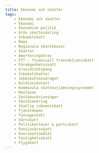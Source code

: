 ```yaml
---
title: Ekonomi och skatter
tags:
    - Ekonomi och skatter
    - Ekonomi
    - Ekonomisk politik
    - Grön skatteväxling
    - Inkomstskatt
    - Moms
    - Regionala skattebaser
    - Skatter
    - Amorteringskrav
    - FTT – finansiell transaktionsskatt
    - Förmögenhetsskatt
    - Graviditetspeng
    - Inkomstskatter
    - Jobbskatteavdraget
    - Koldioxidskatt
    - Kommunala skatteutjämningssystemet
    - Maxtaxan
    - Skuldavskrivningar
    - Skuldsanering
    - Statlig inkomstskatt
    - Tjänstemoms
    - Tonnageskatt
    - Värnskatt
    - Politikerlöner & partiskatt
    - Pensionärsskatt
    - Överskottsmålet
    - Fastighetsskatt
    - Flygskatt
---
```

